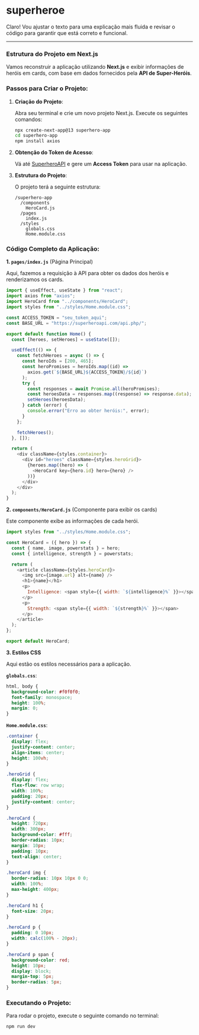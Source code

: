 # superheroe
Claro! Vou ajustar o texto para uma explicação mais fluida e revisar o código para garantir que está correto e funcional.

---

### Estrutura do Projeto em Next.js

Vamos reconstruir a aplicação utilizando **Next.js** e exibir informações de heróis em cards, com base em dados fornecidos pela **API de Super-Heróis**.

### Passos para Criar o Projeto:

1. **Criação do Projeto**:
   
   Abra seu terminal e crie um novo projeto Next.js. Execute os seguintes comandos:

   ```bash
   npx create-next-app@13 superhero-app
   cd superhero-app
   npm install axios
   ```

2. **Obtenção do Token de Acesso**:
   
   Vá até [SuperheroAPI](https://superheroapi.com) e gere um **Access Token** para usar na aplicação.

3. **Estrutura do Projeto**:

   O projeto terá a seguinte estrutura:

   ```
   /superhero-app
     /components
       HeroCard.js
     /pages
       index.js
     /styles
       globals.css
       Home.module.css
   ```

### Código Completo da Aplicação:

**1. `pages/index.js`** (Página Principal)

Aqui, fazemos a requisição à API para obter os dados dos heróis e renderizamos os cards.

```javascript
import { useEffect, useState } from "react";
import axios from "axios";
import HeroCard from "../components/HeroCard";
import styles from "../styles/Home.module.css";

const ACCESS_TOKEN = "seu_token_aqui";
const BASE_URL = "https://superheroapi.com/api.php/";

export default function Home() {
  const [heroes, setHeroes] = useState([]);

  useEffect(() => {
    const fetchHeroes = async () => {
      const heroIds = [200, 465];
      const heroPromises = heroIds.map((id) =>
        axios.get(`${BASE_URL}${ACCESS_TOKEN}/${id}`)
      );
      try {
        const responses = await Promise.all(heroPromises);
        const heroesData = responses.map((response) => response.data);
        setHeroes(heroesData);
      } catch (error) {
        console.error("Erro ao obter heróis:", error);
      }
    };

    fetchHeroes();
  }, []);

  return (
    <div className={styles.container}>
      <div id="heroes" className={styles.heroGrid}>
        {heroes.map((hero) => (
          <HeroCard key={hero.id} hero={hero} />
        ))}
      </div>
    </div>
  );
}
```

**2. `components/HeroCard.js`** (Componente para exibir os cards)

Este componente exibe as informações de cada herói.

```javascript
import styles from "../styles/Home.module.css";

const HeroCard = ({ hero }) => {
  const { name, image, powerstats } = hero;
  const { intelligence, strength } = powerstats;

  return (
    <article className={styles.heroCard}>
      <img src={image.url} alt={name} />
      <h1>{name}</h1>
      <p>
        Intelligence: <span style={{ width: `${intelligence}%` }}></span>
      </p>
      <p>
        Strength: <span style={{ width: `${strength}%` }}></span>
      </p>
    </article>
  );
};

export default HeroCard;
```

**3. Estilos CSS**

Aqui estão os estilos necessários para a aplicação.

**`globals.css`**:

```css
html, body {
  background-color: #f0f0f0;
  font-family: monospace;
  height: 100%;
  margin: 0;
}
```

**`Home.module.css`**:

```css
.container {
  display: flex;
  justify-content: center;
  align-items: center;
  height: 100vh;
}

.heroGrid {
  display: flex;
  flex-flow: row wrap;
  width: 100%;
  padding: 20px;
  justify-content: center;
}

.heroCard {
  height: 720px;
  width: 300px;
  background-color: #fff;
  border-radius: 10px;
  margin: 10px;
  padding: 10px;
  text-align: center;
}

.heroCard img {
  border-radius: 10px 10px 0 0;
  width: 100%;
  max-height: 400px;
}

.heroCard h1 {
  font-size: 20px;
}

.heroCard p {
  padding: 0 10px;
  width: calc(100% - 20px);
}

.heroCard p span {
  background-color: red;
  height: 10px;
  display: block;
  margin-top: 5px;
  border-radius: 5px;
}
```

### Executando o Projeto:

Para rodar o projeto, execute o seguinte comando no terminal:

```bash
npm run dev
```
